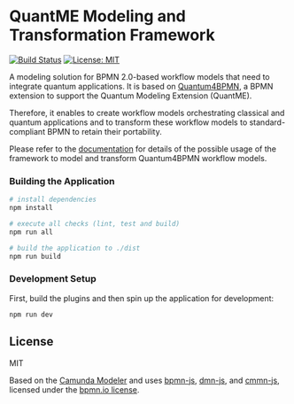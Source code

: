 # QuantME Modeling and Transformation Framework

[![Build Status](https://travis-ci.com/UST-QuAntiL/QuantME-TransformationFramework.svg?branch=develop)](https://travis-ci.com/UST-QuAntiL/QuantME-TransformationFramework)
[![License: MIT](https://img.shields.io/badge/License-MIT-yellow.svg)](https://opensource.org/licenses/MIT)

A modeling solution for BPMN 2.0-based workflow models that need to integrate quantum applications.
It is based on [Quantum4BPMN](https://github.com/UST-QuAntiL/QuantME-Quantum4BPMN), a BPMN extension to support the Quantum Modeling Extension (QuantME).

Therefore, it enables to create workflow models orchestrating classical and quantum applications and to transform these workflow models to standard-compliant BPMN to retain their portability.

Please refer to the [documentation](./docs) for details of the possible usage of the framework to model and transform Quantum4BPMN workflow models.

### Building the Application

```sh
# install dependencies
npm install

# execute all checks (lint, test and build)
npm run all

# build the application to ./dist
npm run build
```

### Development Setup

First, build the plugins and then spin up the application for development:

```
npm run dev
```

## License

MIT

Based on the [Camunda Modeler](https://github.com/camunda/camunda-modeler) and uses [bpmn-js](https://github.com/bpmn-io/bpmn-js), [dmn-js](https://github.com/bpmn-io/dmn-js), and [cmmn-js](https://github.com/bpmn-io/cmmn-js), licensed under the [bpmn.io license](http://bpmn.io/license).
